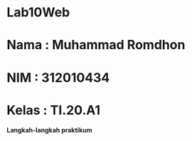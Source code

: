 # Lab10Web
# Nama  : Muhammad Romdhon
# NIM   : 312010434
# Kelas : TI.20.A1
**Langkah-langkah praktikum**
